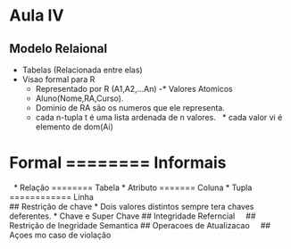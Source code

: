 # Aula IV

## Modelo Relaional
   * Tabelas (Relacionada entre elas)
   * Visao formal para R
     * Representado por R (A1,A2,...An)
   -* Valores Atomicos
      * Aluno(Nome,RA,Curso). 
      * Dominio de RA são os numeros que ele representa.
      * cada n-tupla t é uma lista ardenada de n valores.
   * cada valor vi é elemento de dom(Ai)
   # Formal  ======== Informais
     * Relação  ======== Tabela
     * Atributo  ======= Coluna
     * Tupla ============ Linha  
     ## Restrição de chave
        * Dois valores distintos sempre tera chaves deferentes.
        * Chave e Super Chave 
     ## Integridade Referncial
     ## Restrição de Inegridade Semantica 
     ## Operacoes de Atualizacao
     ## Açoes mo caso de violação
     
